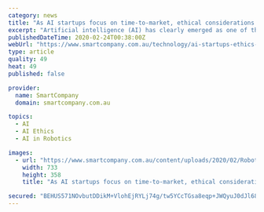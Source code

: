 ```yaml
---
category: news
title: "As AI startups focus on time-to-market, ethical considerations should be the priority"
excerpt: "Artificial intelligence (AI) has clearly emerged as one of the most transformational technologies of our age, with AI already prevalent in our everyday lives. Among many fascinating uses, AI has helped explore the universe, tackle complex and chronic diseases, formulate new medicines, and alleviate poverty. As AI becomes more widespread over ..."
publishedDateTime: 2020-02-24T00:38:00Z
webUrl: "https://www.smartcompany.com.au/technology/ai-startups-ethics-priority/"
type: article
quality: 49
heat: 49
published: false

provider:
  name: SmartCompany
  domain: smartcompany.com.au

topics:
  - AI
  - AI Ethics
  - AI in Robotics

images:
  - url: "https://www.smartcompany.com.au/content/uploads/2020/02/Robot.jpg"
    width: 733
    height: 358
    title: "As AI startups focus on time-to-market, ethical considerations should be the priority"

secured: "BEHUS571NOvbutDDikM+VlohEjRYLj74g/tw5YCcTGsa8eqp+JWQyuJ0dJl68jU1x9QEwEH4D4tQ+ca62C6VDaPVP3Tk4wmWZPJe81HFBH2dmtnPy38wuMgb9/oPBjXpVmVbn22TlDtgT1jdvBnCbRlCBhJoI5lojtoNOwRR2/qmCIWZ1ThP2Pf0Wlll2eZcVMmoitj/gJvv5poGDQ9OeoYScr0yyLNU0HH8SaU9vHnZ3NTcS1486Kk3sEQtnFTDy7gfgVy6c29T6pYPMta5N0jeykCZl51Em75OACidfE57kfOHCl+ECe2My7AGtOiH90rNtkgATmKJPkkd+HKGrVEcbFSNS4sOINByCVmdUm2eQHu4xn/vtT9N6jCX5/b/JvvKd8amy5cHuVUcmWK3ZAwfa9hbAYuvIHKG6dOO5BdXvqgECxtq+xUpirDm7WBQV6ygJx9e+vDTybq1fHR9DXTxIf2LWOAzXIa2XLNYa64=;kH4Fu6vti3geevKeH1qu9A=="
---
```


